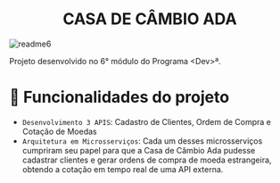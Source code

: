 <h1 align="center"> CASA DE CÂMBIO ADA </h1>

![readme6](https://user-images.githubusercontent.com/112901187/217046247-e13dd6ee-8276-4af2-b64c-f869b80304a6.png)

Projeto desenvolvido no 6° módulo do Programa &lt;Dev>ª. 
# :hammer: Funcionalidades do projeto

- `Desenvolvimento 3 APIS`: Cadastro de Clientes, Ordem de Compra e Cotação de Moedas
- `Arquitetura em Microsserviços`: Cada um desses microsserviços cumpriram seu papel para que a Casa de Câmbio Ada pudesse cadastrar clientes e gerar ordens de compra de moeda estrangeira, obtendo a cotação em tempo real de uma API externa. 


